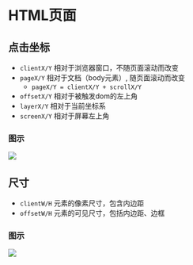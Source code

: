 


# HTML页面



## 点击坐标

* `clientX/Y` 相对于浏览器窗口，不随页面滚动而改变
* `pageX/Y`   相对于文档（body元素）, 随页面滚动而改变
    * `pageX/Y = clientX/Y + scrollX/Y`
* `offsetX/Y` 相对于被触发dom的左上角
* `layerX/Y`  相对于当前坐标系
* `screenX/Y` 相对于屏幕左上角

### 图示
![](http://picbed.cc12703.com/20221130121134.png)



## 尺寸

* `clientW/H` 元素的像素尺寸，包含内边距
* `offsetW/H` 元素的可见尺寸，包括内边距、边框

### 图示
![](http://picbed.cc12703.com/20221130121514.png)
